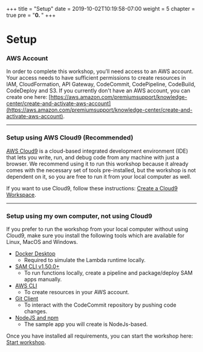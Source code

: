 +++
title = "Setup"
date = 2019-10-02T10:19:58-07:00
weight = 5
chapter = true
pre = "<b>0. </b>"
+++

# Setup

### AWS Account

In order to complete this workshop, you’ll need access to an AWS account. Your access needs to have sufficient permissions to create resources in IAM, CloudFormation, API Gateway, CodeCommit, CodePipeline, CodeBuild, CodeDeploy and S3. If you currently don't have an AWS account, you can create one here: [https://aws.amazon.com/premiumsupport/knowledge-center/create-and-activate-aws-account](https://aws.amazon.com/premiumsupport/knowledge-center/create-and-activate-aws-account).

---

### Setup using AWS Cloud9 (Recommended)

[AWS Cloud9](https://aws.amazon.com/cloud9/) is a cloud-based integrated development environment (IDE) that lets you write, run, and debug code from any machine with just a browser. We recommend using it to run this workshop because it already comes with the necessary set of tools pre-installed, but the workshop is not dependent on it, so you are free to run it from your local computer as well.

If you want to use Cloud9, follow these instructions: [Create a Cloud9 Workspace](/javascript/setup/cloud9.html).

---

### Setup using my own computer, not using Cloud9

If you prefer to run the workshop from your local computer without using Cloud9, make sure you install the following tools which are available for Linux, MacOS and Windows.

- [Docker Desktop](https://www.docker.com/products/docker-desktop)
  - Required to simulate the Lambda runtime locally.
- [SAM CLI v1.50.0+](https://docs.aws.amazon.com/serverless-application-model/latest/developerguide/serverless-sam-cli-install.html)
  - To run functions locally, create a pipeline and package/deploy SAM apps manually.
- [AWS CLI](https://docs.aws.amazon.com/cli/latest/userguide/cli-chap-install.html)
  - To create resources in your AWS account.
- [Git Client](https://git-scm.com/downloads)
  - To interact with the CodeCommit repository by pushing code changes.
- [NodeJS and npm](https://www.npmjs.com/get-npm)
  - The sample app you will create is NodeJs-based.

Once you have installed all requirements, you can start the workshop here: [Start workshop](/sam.html).
